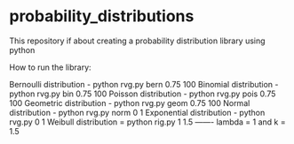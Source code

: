 # probability_distributions
This repository if about creating a probability distribution library using python

How to run the library:

Bernoulli distribution - python rvg.py bern 0.75 100
Binomial distribution - python rvg.py bin 0.75 100
Poisson distribution - python rvg.py pois 0.75 100
Geometric distribution - python rvg.py geom 0.75 100
Normal distribution - python rvg.py norm 0 1
Exponential distribution - python rvg.py 0 1
Weibull distribution = python rig.py 1 1.5            ——- lambda = 1 and k = 1.5
